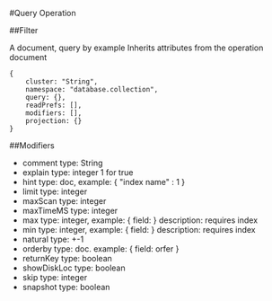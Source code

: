 #Query Operation

##Filter

A document, query by example
Inherits attributes from the operation document

```
{
    cluster: "String",
    namespace: "database.collection",
    query: {},
    readPrefs: [],
    modifiers: [],
    projection: {}
}
```

##Modifiers
- comment type: String
- explain type: integer 1 for true
- hint type: doc, example: { "index name" : 1  }
- limit type: integer
- maxScan type: integer
- maxTimeMS type: integer
- max type: integer, example: { field: <number> }  description: requires index
- min type: integer, example: { field: <number> }  description: requires index
- natural type: +-1
- orderby type: doc. example: { field: orfer }
- returnKey type: boolean
- showDiskLoc type: boolean
- skip type: integer
- snapshot type: boolean
